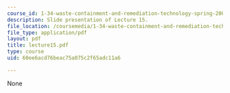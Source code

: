 ```yaml
---
course_id: 1-34-waste-containment-and-remediation-technology-spring-2004
description: Slide presentation of Lecture 15.
file_location: /coursemedia/1-34-waste-containment-and-remediation-technology-spring-2004/60ee6acd76beac75a075c2f65adc11a6_lecture15.pdf
file_type: application/pdf
layout: pdf
title: lecture15.pdf
type: course
uid: 60ee6acd76beac75a075c2f65adc11a6

---
```

None